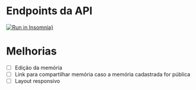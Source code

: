 # Endpoints da API

[![Run in Insomnia}](https://insomnia.rest/images/run.svg)](https://insomnia.rest/run/?label=NLW%20Spacetime%20-%20API&uri=https%3A%2F%2Fgist.githubusercontent.com%2FVictorMello1993%2F92858d1521eca4aff99859b4d7e1c299%2Fraw%2F55493c8c63fcf4b19134cb68a4521a3f179e66ed%2Fgistfile1.txt)

# Melhorias
- [ ] Edição da memória
- [ ] Link para compartilhar memória caso a memória cadastrada for pública
- [ ] Layout responsivo
